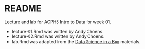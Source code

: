 # README

Lecture and lab for ACPHS Intro to Data for week 01.

- lecture-01.Rmd was written by Andy Choens.
- lecture-02.Rmd was written by Andy Choens.
- lab.Rmd was adapted from the [Data Science in a
  Box](https://datasciencebox.org/index.html) materials.
